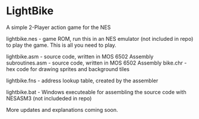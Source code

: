 # LightBike
A simple 2-Player action game for the NES

lightbike.nes   - game ROM, run this in an NES emulator (not included in repo) to play the game.  This is all you need to play.

lightbike.asm   - source code, written in MOS 6502 Assembly
subroutines.asm - source code, written in MOS 6502 Assembly
bike.chr        - hex code for drawing sprites and background tiles

lightbike.fns   - address lookup table, created by the assembler

lightbike.bat   - Windows executeable for assembling the source code with NESASM3 (not includeded in repo)

More updates and explanations coming soon.
